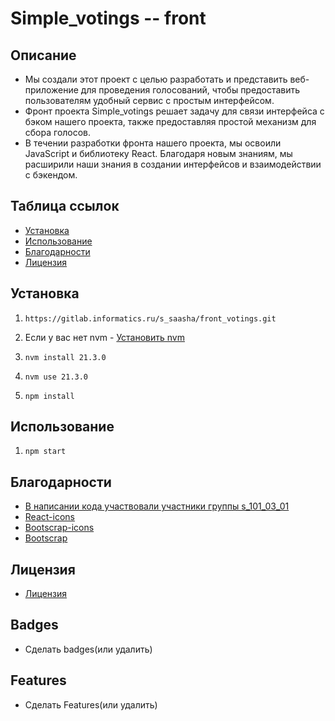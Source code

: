 # Simple_votings -- front

## Описание

- Мы создали этот проект с целью разработать и представить веб-приложение для проведения голосований, чтобы предоставить пользователям удобный сервис с простым интерфейсом.
- Фронт проекта Simple_votings решает задачу для связи интерфейса с бэком нашего проекта, также предоставляя простой механизм для сбора голосов.
- В течении разработки фронта нашего проекта, мы освоили JavaScript и библиотеку React. Благодаря новым знаниям, мы расширили наши знания в создании интерфейсов и взаимодействии с бэкендом.

## Таблица ссылок

- [Установка](#установка)
- [Использование](#использование)
- [Благодарности](#благодарности)
- [Лицензия](#лицензия)

## Установка

1. ```commandline
   https://gitlab.informatics.ru/s_saasha/front_votings.git
2. Если у вас нет nvm - [Установить nvm](https://github.com/coreybutler/nvm-windows/releases/download/1.1.12/nvm-setup.exe)
3. ```commandline 
   nvm install 21.3.0
4. ```commandline
   nvm use 21.3.0
5. ```commandline
   npm install

## Использование

1. ```npm start```

## Благодарности

- [В написании кода участвовали участники группы s_101_03_01](https://gitlab.informatics.ru/s_saasha/front_votings/-/project_members)
- [React-icons](https://react-icons.github.io/react-icons/)
- [Bootscrap-icons](https://icons.getbootstrap.com/)
- [Bootscrap](https://getbootstrap.com/)

## Лицензия

- [Лицензия]()

## Badges

* Сделать badges(или удалить)

## Features

* Сделать Features(или удалить)
